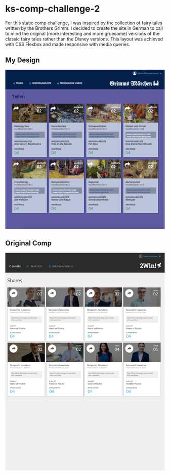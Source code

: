 # ks-comp-challenge-2

For this static comp challenge, I was inspired by the collection of fairy tales written by the Brothers Grimm. I decided to create the site in German to call to mind the original (more interesting and more gruesome) versions of the classic fairy tales rather than the Disney versions. This layout was achieved with CSS Flexbox and made responsive with media queries.

## My Design
![My Design](/assets/images/layout-challenge-2.png?raw=true)


## Original Comp
![Original Comp](/assets/images/original-comp-challenge-2.jpg?raw=true)
